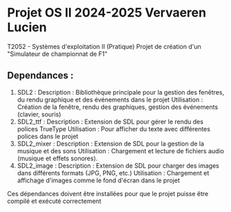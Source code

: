 # Projet OS II 2024-2025 Vervaeren Lucien
T2052 - Systèmes d'exploitation II (Pratique)
Projet de création d'un "Simulateur de championnat de F1"

## Dependances : 
1. SDL2 :
Description : Bibliothèque principale pour la gestion des fenêtres, du rendu graphique et des événements dans le projet
Utilisation : Création de la fenêtre, rendu des graphiques, gestion des événements (clavier, souris)
2. SDL2_ttf :
Description : Extension de SDL pour gérer le rendu des polices TrueType
Utilisation : Pour afficher du texte avec différentes polices dans le projet
3. SDL2_mixer :
Description : Extension de SDL pour la gestion de la musique et des sons
Utilisation : Chargement et lecture de fichiers audio (musique et effets sonores).
4. SDL2_image :
Description : Extension de SDL pour charger des images dans différents formats (JPG, PNG, etc.)
Utilisation : Chargement et affichage d'images comme le fond d'écran dans le projet


Ces dépendances doivent être installées pour que le projet puisse être compilé et exécuté correctement
